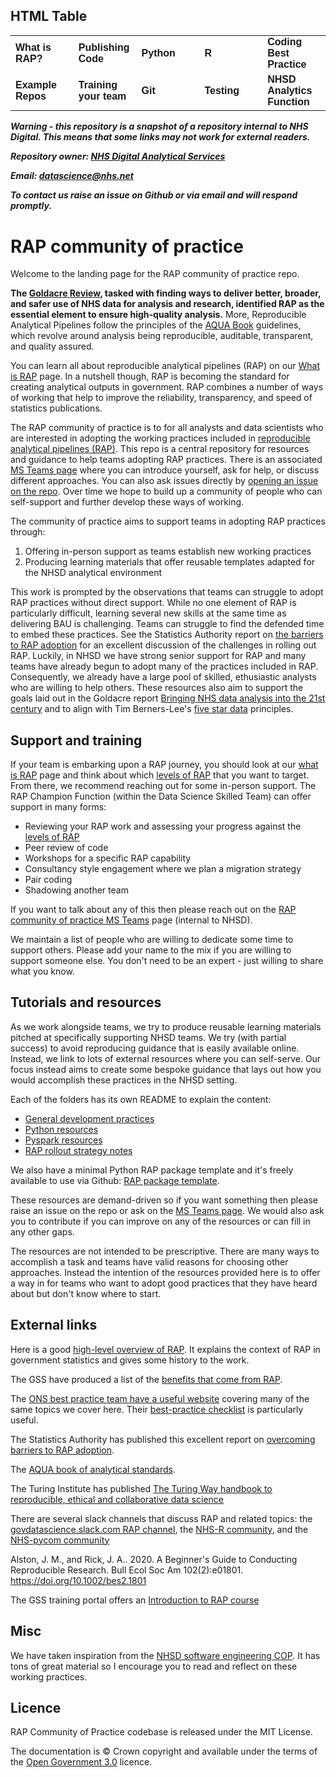 
<html>
<head>
<style>
table {
  font-family: arial, sans-serif;
  border-collapse: collapse;
  width: 100%;
  font-weight:bold;  
}

td, th {
  border: 5px solid #0072CE;
  text-align: center;
  padding: 8px;
  background-color: #F0F4F5
}
</style>
</head>
<body>

<h2>HTML Table</h2>

<table>
  <tr>
  </tr>
  <tr>
    <td style="width:20%">What is RAP?</td>
	<td style="width:20%">Publishing Code</td>
    <td style="width:20%">Python</td>
    <td style="width:20%">R</td>
    <td style="width:20%">Coding Best Practice</td>
  </tr>
  <tr>
    <td>Example Repos</td>
    <td>Training your team</td>
    <td>Git</td>
    <td>Testing</td>
    <td>NHSD Analytics Function</td>
  </tr>
</table>

</body>
</html>


***Warning - this repository is a snapshot of a repository internal to NHS Digital.
This means that some links may not work for external readers.***

***Repository owner: [NHS Digital Analytical Services](https://github.com/NHSDigital/data-analytics-services)***

***Email: [datascience@nhs.net](mailto:datascience@nhs.net)***

***To contact us raise an issue on Github or via email and will respond promptly.***

# RAP community of practice
Welcome to the landing page for the RAP community of practice repo. 

**The [Goldacre Review](https://www.gov.uk/government/publications/better-broader-safer-using-health-data-for-research-and-analysis), tasked with finding ways to deliver better, broader, and safer use of NHS data for analysis and research, identified RAP as the essential element to ensure high-quality analysis.** More, Reproducible Analytical Pipelines follow the principles of the [AQUA Book](https://www.gov.uk/government/publications/the-aqua-book-guidance-on-producing-quality-analysis-for-government) guidelines, which revolve around analysis being reproducible, auditable, transparent, and quality assured. 

You can learn all about reproducible analytical pipelines (RAP) on our [What is RAP](what-is-RAP.md) page. In a nutshell though, RAP is becoming the standard for creating analytical outputs in government. RAP combines a number of ways of working that help to improve the reliability, transparency, and speed of statistics publications. 

The RAP community of practice is to for all analysts and data scientists who are interested in adopting the working practices included in [reproducible analytical pipelines (RAP)](what-is-RAP.md). This repo is a central repository for resources and guidance to help teams adopting RAP practices. There is an associated [MS Teams page](https://teams.microsoft.com/l/channel/19%3aEnoJ_c3NIwcWaLoqHyrbmiui8SI-8lZ1B2SvxNuGbyU1%40thread.tacv2/General?groupId=1c1528d7-030e-48eb-92cf-dc0f6a618ea0&tenantId=50f6071f-bbfe-401a-8803-673748e629e2) where you can introduce yourself, ask for help, or discuss different approaches. You can also ask issues directly by [opening an issue on the repo](https://github.com/NHSDigital/rap-community-of-practice/issues). Over time we hope to build up a community of people who can self-support and further develop these ways of working.

The community of practice aims to support teams in adopting RAP practices through: 
1. Offering in-person support as teams establish new working practices
2. Producing learning materials that offer reusable templates adapted for the NHSD analytical environment

This work is prompted by the observations that teams can struggle to adopt RAP practices without direct support. While no one element of RAP is particularly difficult, learning several new skills at the same time as delivering BAU is challenging. Teams can struggle to find the defended time to embed these practices. See the Statistics Authority report on [the barriers to RAP adoption](https://osr.statisticsauthority.gov.uk/publication/reproducible-analytical-pipelines-overcoming-barriers-to-adoption/) for an excellent discussion of the challenges in rolling out RAP. Luckily, in NHSD we have strong senior support for RAP and many teams have already begun to adopt many of the practices included in RAP. Consequently, we already have a large pool of skilled, ethusiastic analysts who are willing to help others. These resources also aim to support the goals laid out in the Goldacre report [Bringing NHS data analysis into the 21st century](https://journals.sagepub.com/doi/10.1177/0141076820930666) and to align with Tim Berners-Lee's [five star data](https://5stardata.info/en/) principles.

## Support and training
If your team is embarking upon a RAP journey, you should look at our [what is RAP](what-is-RAP.md) page and think about which [levels of RAP](what-is-RAP.md#levels-of-rap) that you want to target. From there, we recommend reaching out for some in-person support. The RAP Champion Function (within the Data Science Skilled Team) can offer support in many forms:
* Reviewing your RAP work and assessing your progress against the [levels of RAP](what-is-RAP.md#levels-of-rap)
* Peer review of code
* Workshops for a specific RAP capability
* Consultancy style engagement where we plan a migration strategy
* Pair coding
* Shadowing another team

If you want to talk about any of this then please reach out on the [RAP community of practice MS Teams](https://teams.microsoft.com/l/channel/19%3aEnoJ_c3NIwcWaLoqHyrbmiui8SI-8lZ1B2SvxNuGbyU1%40thread.tacv2/General?groupId=1c1528d7-030e-48eb-92cf-dc0f6a618ea0&tenantId=50f6071f-bbfe-401a-8803-673748e629e2) page (internal to NHSD). 

We maintain a list of people who are willing to dedicate some time to support others. Please add your name to the mix if you are willing to support someone else. You don't need to be an expert - just willing to share what you know. 


## Tutorials and resources
As we work alongside teams, we try to produce reusable learning materials pitched at specifically supporting NHSD teams. We try (with partial success) to avoid reproducing guidance that is easily available online. Instead, we link to lots of external resources where you can self-serve. Our focus instead aims to create some bespoke guidance that lays out how you would accomplish these practices in the NHSD setting.

Each of the folders has its own README to explain the content:
* [General development practices](development-approach/)
* [Python resources](python/)
* [Pyspark resources](pyspark/)
* [RAP rollout strategy notes](./rollout-approach/)

We also have a minimal Python RAP package template and it's freely available to use via Github: [RAP package template](https://github.com/NHSDigital/rap-package-template).

These resources are demand-driven so if you want something then please raise an issue on the repo or ask on the [MS Teams page](https://teams.microsoft.com/l/channel/19%3aEnoJ_c3NIwcWaLoqHyrbmiui8SI-8lZ1B2SvxNuGbyU1%40thread.tacv2/General?groupId=1c1528d7-030e-48eb-92cf-dc0f6a618ea0&tenantId=50f6071f-bbfe-401a-8803-673748e629e2). We would also ask you to contribute if you can improve on any of the resources or can fill in any other gaps. 

The resources are not intended to be prescriptive. There are many ways to accomplish a task and teams have valid reasons for choosing other approaches. Instead the intention of the resources provided here is to offer a way in for teams who want to adopt good practices that they have heard about but don't know where to start.


## External links
Here is a good [high-level overview of RAP](https://dataingovernment.blog.gov.uk/2017/03/27/reproducible-analytical-pipeline/). It explains the context of RAP in government statistics and gives some history to the work. 

The GSS have produced a list of the [benefits that come from RAP](https://gss.civilservice.gov.uk/reproducible-analytical-pipelines/benefits-to-government-from-reproducible-analytical-pipelines/).

The [ONS best practice team have a useful website](https://best-practice-and-impact.github.io/qa-of-code-guidance/intro.html) covering many of the same topics we cover here. Their [best-practice checklist](https://best-practice-and-impact.github.io/qa-of-code-guidance/checklist_higher.html)  is particularly useful.

The Statistics Authority has published this excellent report on [overcoming barriers to RAP adoption](https://osr.statisticsauthority.gov.uk/publication/reproducible-analytical-pipelines-overcoming-barriers-to-adoption/).

The [AQUA book of analytical standards](https://www.gov.uk/government/publications/the-aqua-book-guidance-on-producing-quality-analysis-for-government).

The Turing Institute has published [The Turing Way handbook to reproducible, ethical and collaborative data science](https://the-turing-way.netlify.app/welcome.html)

There are several slack channels that discuss RAP and related topics: the [govdatascience.slack.com RAP channel](https://govdatascience.slack.com/archives/C6H22U3H9), the [NHS-R community](nhsrcommunity.slack.com), and the [NHS-pycom community](nhs-pycom.slack.com)

Alston, J. M., and Rick, J. A.. 2020. A Beginner's Guide to Conducting Reproducible Research. Bull Ecol Soc Am 102(2):e01801. https://doi.org/10.1002/bes2.1801

The GSS training portal offers an [Introduction to RAP course](https://gss.civilservice.gov.uk/training/introduction-to-reproducible-analytical-pipelines-rap/)



## Misc
We have taken inspiration from the [NHSD software engineering COP](https://github.com/NHSDigital/software-engineering-quality-framework/blob/master/insights/review.md). It has tons of great material so I encourage you to read and reflect on these working practices.

## Licence
RAP Community of Practice codebase is released under the MIT License.

The documentation is © Crown copyright and available under the terms of the [Open Government 3.0](https://www.nationalarchives.gov.uk/doc/open-government-licence/version/3/) licence.

